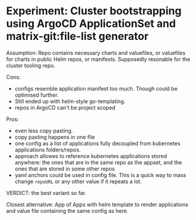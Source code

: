 # Experiment: Cluster bootstrapping using ArgoCD ApplicationSet and matrix-git:file-list generator

Assumption: Repo contains necessary charts and valuefiles, or valuefiles for charts in public Helm repos, or manifests.
Supposedly resonable for the cluster tooling repo.

Cons:

- configs resemble application manifest too much. Though could be optimised further.
- Still ended up with helm-style go-templating.
- repos in ArgoCD can't be project scoped

Pros:

- even less copy pasting.
- copy pasting happens in one file
- one config as a list of applications fully decoupled from kubernetes applications folders/repos.
- approach allowes to reference kubernetes applications stored anywhere: the ones that are in the same repo as the appset, and the ones that are stored in some other repos
- yaml anchors could be used in config file. This is a quick way to mass change `repoURL` or any other value if it repeats a lot.

VERDICT: the best variant so far.

Closest alternative: App of Apps with helm template to render applications and value file containing the same config as here.

